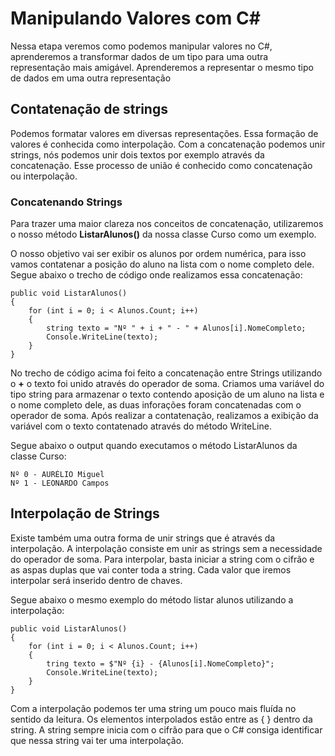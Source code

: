 # Manipulando Valores com C#
Nessa etapa veremos como podemos manipular valores no C#, aprenderemos a transformar dados de um tipo para uma outra representação mais amigável. Aprenderemos a representar o mesmo tipo de dados em uma outra representação

## Contatenação de strings
Podemos formatar valores em diversas representações. Essa formação de valores é conhecida como interpolação. Com a concatenação podemos unir strings, nós podemos unir dois textos por exemplo através da concatenação. Esse processo de união é conhecido como concatenação ou interpolação.

### Concatenando Strings
Para trazer uma maior clareza nos conceitos de concatenação, utilizaremos o nosso método **ListarAlunos()** da nossa classe Curso como um exemplo.

O nosso objetivo vai ser exibir os alunos por ordem numérica, para isso vamos contatenar a posição do aluno na lista com o nome completo dele. Segue abaixo o trecho de código onde realizamos essa concatenação:
```
public void ListarAlunos()
{
    for (int i = 0; i < Alunos.Count; i++)
    {
        string texto = "Nº " + i + " - " + Alunos[i].NomeCompleto;
        Console.WriteLine(texto);
    }
}
```
No trecho de código acima foi feito a concatenação entre Strings utilizando o **+** o texto foi unido através do operador de soma. Criamos uma variável do tipo string para armazenar o texto contendo aposição de um aluno na lista e o nome completo dele, as duas inforações foram concatenadas com o operador de soma. Após realizar a contatenação, realizamos a exibição da variável com o texto contatenado através do método WriteLine.



Segue abaixo o output quando executamos o método ListarAlunos da classe Curso:
```
Nº 0 - AURÉLIO Miguel
Nº 1 - LEONARDO Campos
```

## Interpolação de Strings
Existe também uma outra forma de unir strings que é através da interpolação. A interpolação consiste em unir as strings sem a necessidade do operador de soma. Para interpolar, basta iniciar a string com o cifrão e as aspas duplas que vai conter toda a string. Cada valor que iremos interpolar será inserido dentro de chaves.

Segue abaixo o mesmo exemplo do método listar alunos utilizando a interpolação:

```
public void ListarAlunos()
{
    for (int i = 0; i < Alunos.Count; i++)
    {
        tring texto = $"Nº {i} - {Alunos[i].NomeCompleto}";
        Console.WriteLine(texto);
    }
}
```
Com a interpolação podemos ter uma string um pouco mais fluída no sentido da leitura. Os elementos interpolados estão entre as { } dentro da string. A string sempre inicia com o cifrão para que o C# consiga identificar que nessa string vai ter uma interpolação.
